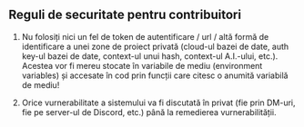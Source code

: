 ## Reguli de securitate pentru contribuitori 

 1. Nu folosiți nici un fel de token de autentificare / url / altă formă de identificare a unei zone de proiect privată (cloud-ul bazei de date, auth key-ul bazei de date, context-ul unui hash, context-ul A.I.-ului, etc.). Acestea vor fi mereu stocate în variabile de mediu (environment variables) și accesate în cod prin funcții care citesc o anumită variabilă de mediu!

 2. Orice vurnerabilitate a sistemului va fi discutată în privat (fie prin DM-uri, fie pe server-ul de Discord, etc.) până la remedierea vurnerabilității.